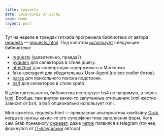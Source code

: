 ```yaml
---
title: requests
date: 2018-03-02 07:20:02
tags: None
layout: post
---
```


Тут на неделе в трендах гитхаба прогремела библиотека от автора [requests](https://github.com/requests/requests) — [requests_html](https://github.com/kennethreitz/requests-html). Под капотом [использует](https://github.com/kennethreitz/requests-html/blob/master/setup.py#L24) следующие библиотеки:

+ [requests](https://github.com/requests/requests) (удивительно, правда?)
+ [pyquery](https://github.com/gawel/pyquery/) для селекторов в стиле jquery.
+ [html2text](https://github.com/Alir3z4/html2text/) для конвертации содержимого в Markdown.
+ fake-useragent для убедительных User-Agent (не все любят ботов).
+ [parse](https://github.com/r1chardj0n3s/parse) для прикольного поиска подстроки.
+ [bs4](https://www.crummy.com/software/BeautifulSoup/bs4/doc/) для селекторов в стиле xpath.

В действительности, библиотека использует bs4 не напрямую, а через [lxml](http://lxml.de/). Вообще, там внутри какие-то запутанные отношения: lxml жестко зависит от bs4, а bs4 опционально использует lxml.

Мне кажется, requests-html — прекрасная альтернатива комбайну [Grab](http://grablib.org/ru/latest/), когда не нужны какие-то его суперфичи типа заполнения форм. Хотя сам Grab понемногу [оживает](https://github.com/lorien/grab/graphs/commit-activity), даже [чатик](https://t.me/grab_framework) появился в telegram (точнее, форкнулся от [IT-флудильни](https://t.me/itforge) автора)
